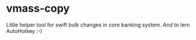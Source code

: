 # vmass-copy

Little helper tool for swift bulk changes in core banking system. And to lern AutoHotkey :-)
